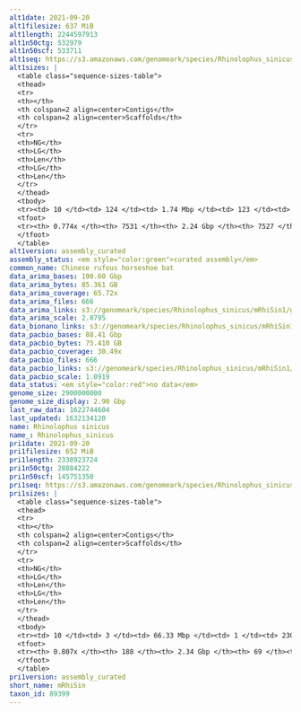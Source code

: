 ```yaml
---
alt1date: 2021-09-20
alt1filesize: 637 MiB
alt1length: 2244597913
alt1n50ctg: 532979
alt1n50scf: 533711
alt1seq: https://s3.amazonaws.com/genomeark/species/Rhinolophus_sinicus/mRhiSin1/assembly_curated/mRhiSin1.alt.cur.20210920.fasta.gz
alt1sizes: |
  <table class="sequence-sizes-table">
  <thead>
  <tr>
  <th></th>
  <th colspan=2 align=center>Contigs</th>
  <th colspan=2 align=center>Scaffolds</th>
  </tr>
  <tr>
  <th>NG</th>
  <th>LG</th>
  <th>Len</th>
  <th>LG</th>
  <th>Len</th>
  </tr>
  </thead>
  <tbody>
  <tr><td> 10 </td><td> 124 </td><td> 1.74 Mbp </td><td> 123 </td><td> 1.74 Mbp </td></tr>  <tr><td> 20 </td><td> 321 </td><td> 1.26 Mbp </td><td> 319 </td><td> 1.26 Mbp </td></tr>  <tr><td> 30 </td><td> 584 </td><td> 0.97 Mbp </td><td> 583 </td><td> 0.97 Mbp </td></tr>  <tr><td> 40 </td><td> 929 </td><td> 0.73 Mbp </td><td> 927 </td><td> 0.73 Mbp </td></tr>  <tr style="background-color:#cccccc;"><td> 50 </td><td> 1394 </td><td> 0.53 Mbp </td><td> 1391 </td><td> 0.53 Mbp </td></tr>  <tr><td> 60 </td><td> 2049 </td><td> 359.97 Kbp </td><td> 2046 </td><td> 360.26 Kbp </td></tr>  <tr><td> 70 </td><td> 3167 </td><td> 166.28 Kbp </td><td> 3163 </td><td> 166.28 Kbp </td></tr>  <tr><td> 80 </td><td> 0 </td><td>  </td><td> 0 </td><td>  </td></tr>  <tr><td> 90 </td><td> 0 </td><td>  </td><td> 0 </td><td>  </td></tr>  <tr><td> 100 </td><td> 0 </td><td>  </td><td> 0 </td><td>  </td></tr>  </tbody>
  <tfoot>
  <tr><th> 0.774x </th><th> 7531 </th><th> 2.24 Gbp </th><th> 7527 </th><th> 2.24 Gbp </th></tr>
  </tfoot>
  </table>
alt1version: assembly_curated
assembly_status: <em style="color:green">curated assembly</em>
common_name: Chinese rufous horseshoe bat
data_arima_bases: 190.60 Gbp
data_arima_bytes: 85.361 GB
data_arima_coverage: 65.72x
data_arima_files: 666
data_arima_links: s3://genomeark/species/Rhinolophus_sinicus/mRhiSin1/genomic_data/arima/<br>
data_arima_scale: 2.0795
data_bionano_links: s3://genomeark/species/Rhinolophus_sinicus/mRhiSin1/genomic_data/bionano/<br>
data_pacbio_bases: 88.41 Gbp
data_pacbio_bytes: 75.410 GB
data_pacbio_coverage: 30.49x
data_pacbio_files: 666
data_pacbio_links: s3://genomeark/species/Rhinolophus_sinicus/mRhiSin1/genomic_data/pacbio/<br>
data_pacbio_scale: 1.0919
data_status: <em style="color:red">no data</em>
genome_size: 2900000000
genome_size_display: 2.90 Gbp
last_raw_data: 1622744604
last_updated: 1632134120
name: Rhinolophus sinicus
name_: Rhinolophus_sinicus
pri1date: 2021-09-20
pri1filesize: 652 MiB
pri1length: 2338923724
pri1n50ctg: 28884222
pri1n50scf: 145751350
pri1seq: https://s3.amazonaws.com/genomeark/species/Rhinolophus_sinicus/mRhiSin1/assembly_curated/mRhiSin1.pri.cur.20210920.fasta.gz
pri1sizes: |
  <table class="sequence-sizes-table">
  <thead>
  <tr>
  <th></th>
  <th colspan=2 align=center>Contigs</th>
  <th colspan=2 align=center>Scaffolds</th>
  </tr>
  <tr>
  <th>NG</th>
  <th>LG</th>
  <th>Len</th>
  <th>LG</th>
  <th>Len</th>
  </tr>
  </thead>
  <tbody>
  <tr><td> 10 </td><td> 3 </td><td> 66.33 Mbp </td><td> 1 </td><td> 230.78 Mbp </td></tr>  <tr><td> 20 </td><td> 8 </td><td> 55.07 Mbp </td><td> 2 </td><td> 220.06 Mbp </td></tr>  <tr><td> 30 </td><td> 14 </td><td> 40.91 Mbp </td><td> 3 </td><td> 200.44 Mbp </td></tr>  <tr><td> 40 </td><td> 21 </td><td> 34.75 Mbp </td><td> 5 </td><td> 185.55 Mbp </td></tr>  <tr style="background-color:#cccccc;"><td> 50 </td><td> 30 </td><td style="background-color:#88ff88;"> 28.88 Mbp </td><td> 7 </td><td style="background-color:#88ff88;"> 145.75 Mbp </td></tr>  <tr><td> 60 </td><td> 42 </td><td> 20.65 Mbp </td><td> 9 </td><td> 111.27 Mbp </td></tr>  <tr><td> 70 </td><td> 60 </td><td> 12.58 Mbp </td><td> 12 </td><td> 79.35 Mbp </td></tr>  <tr><td> 80 </td><td> 119 </td><td> 1.42 Mbp </td><td> 20 </td><td> 3.07 Mbp </td></tr>  <tr><td> 90 </td><td> 0 </td><td>  </td><td> 0 </td><td>  </td></tr>  <tr><td> 100 </td><td> 0 </td><td>  </td><td> 0 </td><td>  </td></tr>  </tbody>
  <tfoot>
  <tr><th> 0.807x </th><th> 188 </th><th> 2.34 Gbp </th><th> 69 </th><th> 2.34 Gbp </th></tr>
  </tfoot>
  </table>
pri1version: assembly_curated
short_name: mRhiSin
taxon_id: 89399
---
```

